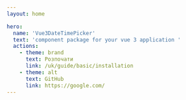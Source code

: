```yaml
---
layout: home

hero:
  name: 'Vue3DateTimePicker'
  text: 'component package for your vue 3 application '
  actions:
    - theme: brand
      text: Розпочати
      link: /uk/guide/basic/installation
    - theme: alt
      text: GitHub
      link: https://google.com/
---
```

